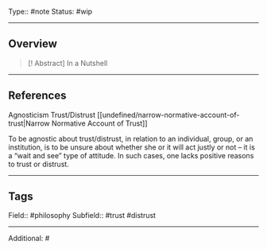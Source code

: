 Type:: #note
Status: #wip
___
## Overview

>[! Abstract] In a Nutshell
> >




___
## References

Agnosticism Trust/Distrust
[[undefined/narrow-normative-account-of-trust|Narrow Normative Account of Trust]]

To be agnostic about trust/distrust, in relation to an individual, group, or an institution, is to be unsure about whether she or it will act justly or not – it is a “wait and see” type of attitude. In such cases, one lacks positive reasons to trust or distrust.
___
## Tags

Field:: #philosophy 
Subfield:: #trust #distrust 
___
Additional: #